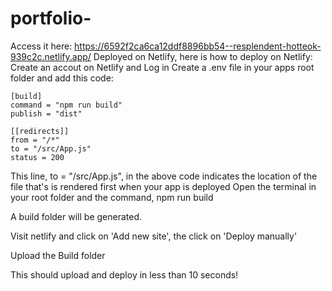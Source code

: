 # portfolio-
Access it here: https://6592f2ca6ca12ddf8896bb54--resplendent-hotteok-939c2c.netlify.app/
Deployed on Netlify, here is how to deploy on Netlify:
Create an accout on Netlify and Log in
Create a .env file in your apps root folder and add this code:
  `````````````
[build]
  command = "npm run build"
  publish = "dist"

[[redirects]]
  from = "/*"
  to = "/src/App.js"
  status = 200
  `````````````
This line, to = "/src/App.js", in the above code indicates the location of the file that's is rendered first when your app is deployed
Open the terminal in your root folder and the command,
npm run build

A build folder will be generated.

Visit netlify and click on 'Add new site', the click on 'Deploy manually'

Upload the Build folder

This should upload and deploy in less than 10 seconds!
